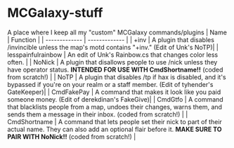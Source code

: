 # MCGalaxy-stuff
A place where I keep all my "custom" MCGalaxy commands/plugins
| Name  | Function |
| ------------- | ------------- |
| +inv  | A plugin that disables /invincible unless the map's motd contains "+inv."  (Edit of Unk's NoTP)|
| lesspainfulrainbow | An edit of Unk's Rainbow.cs that changes color less often. |
| NoNick | A plugin that disallows people to use /nick unless they have operator status. **INTENDED FOR USE WITH CmdShortname!!** (coded from scratch!) |
| NoTP | A plugin that disables /tp if hax is disabled, and it's bypassed if you're on your realm or a staff member. (Edit of tyhender's GateKeeper)|
| CmdFakePay  | A command that makes it look like you paid someone money.  (Edit of derekdinan's FakeGive)|
| CmdGtfo | A command that blacklists people from a map, undoes their changes, warns them, and sends them a message in their inbox. (coded from scratch!) |
| CmdShortname | A command that lets people set their nick to part of their actual name. They can also add an optional flair before it. **MAKE SURE TO PAIR WITH NoNick!!** (coded from scratch!) |
